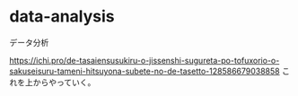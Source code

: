 # data-analysis
データ分析

https://ichi.pro/de-tasaiensusukiru-o-jissenshi-sugureta-po-tofuxorio-o-sakuseisuru-tameni-hitsuyona-subete-no-de-tasetto-128586679038858
これを上からやっていく。
